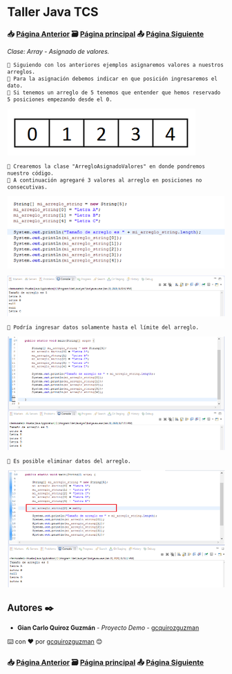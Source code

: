 # Taller Java TCS
### 📥 [Página Anterior](https://github.com/gcquirozguzman/java-tcs-202001/tree/AC00100001) 🗃️ [Página principal](https://github.com/gcquirozguzman/java-tcs-202001) 📤 [Página Siguiente](https://github.com/gcquirozguzman/java-tcs-202001/tree/AREA100001)

_Clase: Array - Asignado de valores._

```
📢 Siguiendo con los anteriores ejemplos asignaremos valores a nuestros arreglos.
📢 Para la asignación debemos indicar en que posición ingresaremos el dato.
📢 Si tenemos un arreglo de 5 tenemos que entender que hemos reservado 5 posiciones empezando desde el 0.
```

![Error: imagen no ha sido cargada](https://github.com/gcquirozguzman/java-tcs-202001/blob/master/imagenes/AADV100001_1.png)

```
📢 Crearemos la clase "ArregloAsignadoValores" en donde pondremos nuestro código.
📢 A continuación agregaré 3 valores al arreglo en posiciones no consecutivas.
```

![Error: imagen no ha sido cargada](https://github.com/gcquirozguzman/java-tcs-202001/blob/master/imagenes/AADV100001_2.png)

![Error: imagen no ha sido cargada](https://github.com/gcquirozguzman/java-tcs-202001/blob/master/imagenes/AADV100001_3.png)

```
📢 Podría ingresar datos solamente hasta el límite del arreglo.
```

![Error: imagen no ha sido cargada](https://github.com/gcquirozguzman/java-tcs-202001/blob/master/imagenes/AADV100001_4.png)

```
📢 Es posible eliminar datos del arreglo.
```

![Error: imagen no ha sido cargada](https://github.com/gcquirozguzman/java-tcs-202001/blob/master/imagenes/AADV100001_5.png)

## Autores ✒️

* **Gian Carlo Quiroz Guzmán** - *Proyecto Demo* - [gcquirozguzman](https://github.com/gcquirozguzman)

⌨️ con ❤️ por [gcquirozguzman](https://github.com/gcquirozguzman) 😊

### 📥 [Página Anterior](https://github.com/gcquirozguzman/java-tcs-202001/tree/AC00100001) 🗃️ [Página principal](https://github.com/gcquirozguzman/java-tcs-202001) 📤 [Página Siguiente](https://github.com/gcquirozguzman/java-tcs-202001/tree/AREA100001)
